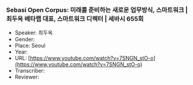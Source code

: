 ### Sebasi Open Corpus: 미래를 준비하는 새로운 업무방식, 스마트워크 | 최두옥 베타랩 대표, 스마트워크 디렉터 | 세바시 655회

- Speaker: 최두옥
- Gender: 
- Place: Seoul
- Year: 
- URL: [https://www.youtube.com/watch?v=7SNGN_stO-o](https://www.youtube.com/watch?v=7SNGN_stO-o)
- Transcriber: 
- Reviewer: 


